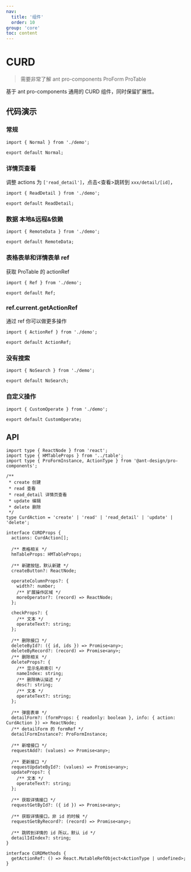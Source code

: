 ```yaml
---
nav:
  title: '组件'
  order: 10
group: 'core'
toc: content
---
```


# CURD

> 需要非常了解 ant pro-components ProForm ProTable

基于 ant pro-components 通用的 CURD 组件，同时保留扩展性。

## 代码演示

### 常规

```tsx
import { Normal } from './demo';

export default Normal;
```

### 详情页查看

调整 actions 为 `['read_detail']`，点击<查看>跳转到 `xxx/detail/[id]`，

```tsx
import { ReadDetail } from './demo';

export default ReadDetail;
```

### 数据 本地&远程&依赖

```tsx
import { RemoteData } from './demo';

export default RemoteData;
```

### 表格表单和详情表单 ref

获取 ProTable 的 actionRef

```tsx
import { Ref } from './demo';

export default Ref;
```

### ref.current.getActionRef

通过 ref 你可以做更多操作

```tsx
import { ActionRef } from './demo';

export default ActionRef;
```

### 没有搜索

```tsx
import { NoSearch } from './demo';

export default NoSearch;
```

### 自定义操作

```tsx
import { CustomOperate } from './demo';

export default CustomOperate;
```

## API

```tsx | pure
import type { ReactNode } from 'react';
import type { HMTableProps } from '../table';
import type { ProFormInstance, ActionType } from '@ant-design/pro-components';

/**
 * create 创建
 * read 查看
 * read_detail 详情页查看
 * update 编辑
 * delete 删除
 */
type CurdAction = 'create' | 'read' | 'read_detail' | 'update' | 'delete';

interface CURDProps {
  actions: CurdAction[];

  /** 表格相关 */
  hmTableProps: HMTableProps;

  /** 新建按钮，默认新建 */
  createButton?: ReactNode;

  operateColumnProps?: {
    width?: number;
    /** 扩展操作区域 */
    moreOperator?: (record) => ReactNode;
  };

  checkProps?: {
    /** 文本 */
    operateText?: string;
  };

  /** 删除接口 */
  deleteById?: ({ id, ids }) => Promise<any>;
  deleteByRecord?: (record) => Promise<any>;
  /** 删除相关 */
  deleteProps?: {
    /** 显示名称索引 */
    nameIndex: string;
    /** 删除确认描述 */
    desc?: string;
    /** 文本 */
    operateText?: string;
  };

  /** 弹窗表单 */
  detailForm?: (formProps: { readonly: boolean }, info: { action: CurdAction }) => ReactNode;
  /** detailForm 的 formRef */
  detailFormInstance?: ProFormInstance;

  /** 新增接口 */
  requestAdd?: (values) => Promise<any>;

  /** 更新接口 */
  requestUpdateById?: (values) => Promise<any>;
  updateProps?: {
    /** 文本 */
    operateText?: string;
  };

  /** 获取详情接口 */
  requestGetById?: ({ id }) => Promise<any>;

  /** 获取详情接口，非 id 的时候 */
  requestGetByRecord?: (record) => Promise<any>;

  /** 跳转到详情的 id 所以，默认 id */
  detailIdIndex?: string;
}

interface CURDMethods {
  getActionRef: () => React.MutableRefObject<ActionType | undefined>;
}
```
